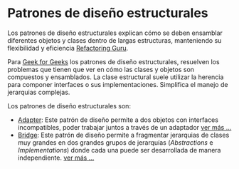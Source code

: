 # Patrones de diseño estructurales

Los patrones de diseño estructurales explican cómo se deben ensamblar diferentes objetos y clases dentro de largas estructuras, manteniendo su flexibilidad y eficiencia [Refactoring Guru](https://refactoring.guru/design-patterns/structural-patterns).

Para [Geek for Geeks](https://www.geeksforgeeks.org/system-design/structural-design-patterns/) los patrones de diseño estructurales, resuelven los problemas que tienen que ver en cómo las clases y objetos son compuestos y ensamblados. La clase estructural suele utilizar la herencia para componer interfaces o sus implementaciones. Simplifica el manejo de jerarquias complejas.

Los patrones de diseño estructurales son:

- [Adapter](adapter/devgalop.learn.adapter): Este patrón de diseño permite a dos objetos con interfaces incompatibles, poder trabajar juntos a través de un adaptador [ver más ...](adapter/devgalop.learn.adapter)
- [Bridge](bridge/devgalop.learn.bridge): Este patrón de diseño permite a fragmentar jerarquias de clases muy grandes en dos grandes grupos de jerarquías (*Abstractions* e *Implementations*) donde cada una puede ser desarrollada de manera independiente. [ver más ...](adapter/devgalop.learn.bridge)